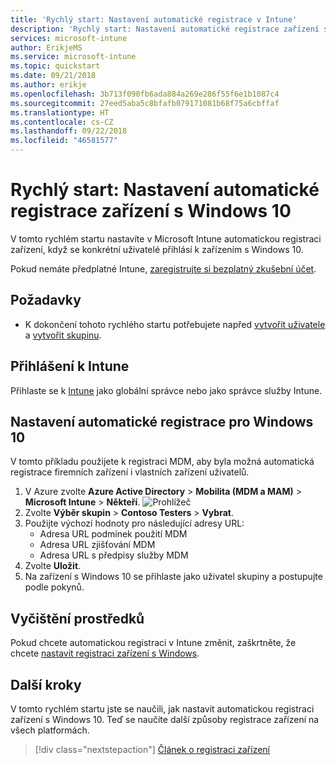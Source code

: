 ```yaml
---
title: 'Rychlý start: Nastavení automatické registrace v Intune'
description: 'Rychlý start: Nastavení automatické registrace zařízení s Windows 10 v Intune.'
services: microsoft-intune
author: ErikjeMS
ms.service: microsoft-intune
ms.topic: quickstart
ms.date: 09/21/2018
ms.author: erikje
ms.openlocfilehash: 3b713f090fb6ada884a269e286f55f6e1b1087c4
ms.sourcegitcommit: 27eed5aba5c8bfafb079171081b68f75a6cbffaf
ms.translationtype: HT
ms.contentlocale: cs-CZ
ms.lasthandoff: 09/22/2018
ms.locfileid: "46581577"
---
```

# <a name="quickstart-set-up-automatic-enrollment-for-windows-10-devices"></a>Rychlý start: Nastavení automatické registrace zařízení s Windows 10

V tomto rychlém startu nastavíte v Microsoft Intune automatickou registraci zařízení, když se konkrétní uživatelé přihlásí k zařízením s Windows 10.

Pokud nemáte předplatné Intune, [zaregistrujte si bezplatný zkušební účet](free-trial-sign-up.md).

## <a name="prerequisites"></a>Požadavky

- K dokončení tohoto rychlého startu potřebujete napřed [vytvořit uživatele](quickstart-create-user.md) a [vytvořit skupinu](quickstart-create-group.md).

## <a name="sign-in-to-intune"></a>Přihlášení k Intune

Přihlaste se k [Intune](https://aka.ms/intuneportal) jako globální správce nebo jako správce služby Intune.

## <a name="set-up-windows-10-automatic-enrollment"></a>Nastavení automatické registrace pro Windows 10

V tomto příkladu použijete k registraci MDM, aby byla možná automatická registrace firemních zařízení i vlastních zařízení uživatelů.

1. V Azure zvolte **Azure Active Directory** > **Mobilita (MDM a MAM)** > **Microsoft Intune** > **Někteří**.
![Prohlížeč](media/quickstart-setup-auto-enrollment/setup-automatic-enrollment-win10.png)
2. Zvolte **Výběr skupin** > **Contoso Testers** > **Vybrat**.
3. Použijte výchozí hodnoty pro následující adresy URL:
    - Adresa URL podmínek použití MDM
    - Adresa URL zjišťování MDM
    - Adresa URL s předpisy služby MDM
4. Zvolte **Uložit**.
5. Na zařízení s Windows 10 se přihlaste jako uživatel skupiny a postupujte podle pokynů.

## <a name="clean-up-resources"></a>Vyčištění prostředků

Pokud chcete automatickou registraci v Intune změnit, zaškrtněte, že chcete [nastavit registraci zařízení s Windows](windows-enroll.md).

## <a name="next-steps"></a>Další kroky

V tomto rychlém startu jste se naučili, jak nastavit automatickou registraci zařízení s Windows 10. Teď se naučíte další způsoby registrace zařízení na všech platformách.

> [!div class="nextstepaction"]
> [Článek o registraci zařízení](device-enrollment.md)